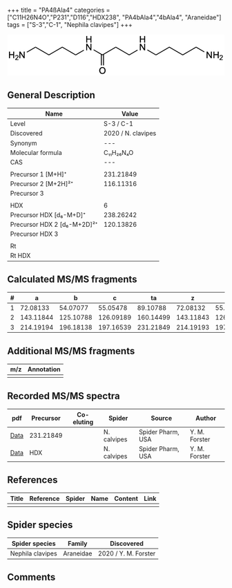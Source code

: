 +++
title = "PA4ßAla4"
categories = ["C11H26N4O","P231","D116","HDX238",
"PA4bAla4","4bAla4",
"Araneidae"]
tags = ["S-3","C-1",
"Nephila clavipes"]
+++

![](/img/PA4bAla4.png)

## General Description

| Name                       | Value              |
|----------------------------|--------------------|
| Level                      | S-3 / C-1          |
| Discovered                 | 2020 / N. clavipes |
| Synonym                    | ---                |
| Molecular formula          | C₁₁H₂₆N₄O                   |
| CAS                        | ---                |
|                            |                    |
| Precursor 1 [M+H]⁺         | 231.21849                   |
| Precursor 2 [M+2H]²⁺       | 116.11316                   |
| Precursor 3                |                    |
|                            |                    |
| HDX                        | 6                   |
| Precursor HDX   [d₆-M+D]⁺   | 238.26242                   |
| Precursor HDX 2 [d₆-M+2D]²⁺ | 120.13826                   |
| Precursor HDX 3            |                    |
|                            |                    |
| Rt                         |                    |
| Rt HDX                     |                    |

## Calculated MS/MS fragments

| # | a         | b         | c         | ta        | z         | y         | tz        |
|---|-----------|-----------|-----------|-----------|-----------|-----------|-----------|
| 1 | 72.08133 | 54.07077 | 55.05478 | 89.10788 | 72.08132 | 55.05477 | 89.10787 |
| 2 | 143.11844 | 125.10788 | 126.09189 | 160.14499 | 143.11843 | 126.09188 | 160.14498 |
| 3 | 214.19194 | 196.18138 | 197.16539 | 231.21849 | 214.19193 | 197.16538 | 231.21848 |

## Additional MS/MS fragments

| m/z | Annotation |
|-----|------------|
|     |            |

## Recorded MS/MS spectra

| pdf                                             | Precursor | Co-eluting | Spider      | Source                       | Author        |
|-------------------------------------------------|-----------|------------|-------------|------------------------------|---------------|
| [Data](/pdf/N-clavipes/231_Pa4bAla4_Nc.pdf) | 231.21849 |           | N. calvipes| Spider Pharm, USA | Y. M. Forster |
| [Data](/pdf/N-clavipes/231_Pa4bAla4_Nc_HDX.pdf) | HDX |           | N. calvipes| Spider Pharm, USA | Y. M. Forster |


## References

| Title | Reference | Spider | Name | Content | Link |
|-------|-----------|--------|------|---------|------|
|       |           |        |      |         |      |

## Spider species

| Spider species     | Family     | Discovered           |
|--------------------|------------|----------------------|
| Nephila clavipes | Araneidae | 2020 / Y. M. Forster |


## Comments